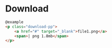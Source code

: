 # Download

```html
@example
<p class="download-pp">
    <a href="#" target="_blank">file1.png</a>
    <span>| png 1.8mb</span>
</p>
```
